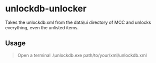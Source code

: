 # unlockdb-unlocker
Takes the unlockdb.xml from the data\ui directory of MCC and unlocks everything, even the unlisted items.

## Usage
> Open a terminal
> .\unlockdb.exe path/to/your/xml/unlockdb.xml
